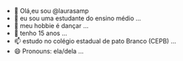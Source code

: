 - 👋 Olá,eu sou @laurasamp
- 👀 eu sou uma estudante do ensino médio ...
- 🌱 meu hobbie é dançar ...
- 💞️ tenho 15 anos ...
- 📫 estudo no colégio estadual de pato Branco (CEPB) ...
- 😄 Pronouns: ela/dela ...

<!---
laurasamp/laurasamp is a ✨ special ✨ repository because its `README.md` (this file) appears on your GitHub profile.
You can click the Preview link to take a look at your changes.
--->
